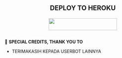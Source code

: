 
</p>

## <p align="center">DEPLOY TO HEROKU</p>

<p align="center"><a href="https://heroku.com/deploy?template=https://github.com/ybgskr12/BAGASKARA"> <img src="https://img.shields.io/badge/Deploy%20To%20Heroku-blue?style=for-the-badge&logo=heroku" width="220" height="38.45"/></a></p>




##

🔰 **SPECIAL CREDITS, THANK YOU TO**
*  TERIMAKASIH KEPADA USERBOT LAINNYA

